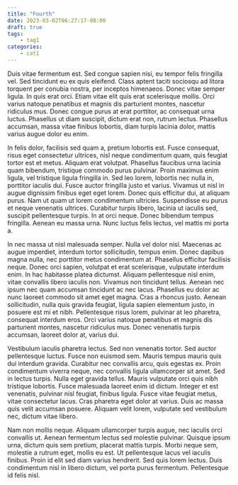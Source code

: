 ```yaml
---
title: "Fourth"
date: 2023-03-02T06:27:17-08:00
draft: true
tags:
    - tag1
categories:
    - cat1
---
```




Duis vitae fermentum est. Sed congue sapien nisi, eu tempor felis fringilla vel. Sed tincidunt eu ex quis eleifend. Class aptent taciti sociosqu ad litora torquent per conubia nostra, per inceptos himenaeos. Donec vitae semper ligula. In quis erat orci. Etiam vitae elit quis erat scelerisque mollis. Orci varius natoque penatibus et magnis dis parturient montes, nascetur ridiculus mus. Donec congue purus at erat porttitor, ac consequat urna luctus. Phasellus ut diam suscipit, dictum erat non, rutrum lectus. Phasellus accumsan, massa vitae finibus lobortis, diam turpis lacinia dolor, mattis varius augue dolor eu enim.

In felis dolor, facilisis sed quam a, pretium lobortis est. Fusce consequat, risus eget consectetur ultrices, nisl neque condimentum quam, quis feugiat tortor est et metus. Aliquam erat volutpat. Phasellus faucibus urna lacinia quam bibendum, tristique commodo purus pulvinar. Proin maximus enim ligula, vel tristique ligula fringilla in. Sed leo lorem, lobortis nec nulla in, porttitor iaculis dui. Fusce auctor fringilla justo et varius. Vivamus ut nisl in augue dignissim finibus eget eget lorem. Donec quis efficitur dui, at aliquam purus. Nam ut quam ut lorem condimentum ultricies. Suspendisse eu purus et neque venenatis ultrices. Curabitur turpis libero, lacinia ut iaculis sed, suscipit pellentesque turpis. In at orci neque. Donec bibendum tempus fringilla. Aenean eu massa urna. Nunc luctus felis lectus, vel mattis mi porta a.

In nec massa ut nisl malesuada semper. Nulla vel dolor nisl. Maecenas ac augue imperdiet, interdum tortor sollicitudin, tempus enim. Donec dapibus magna nulla, nec porttitor metus condimentum at. Phasellus efficitur facilisis neque. Donec orci sapien, volutpat et erat scelerisque, vulputate interdum enim. In hac habitasse platea dictumst. Aliquam pellentesque nisl enim, vitae convallis libero iaculis non. Vivamus non tincidunt tellus. Aenean nec ipsum nec quam accumsan tincidunt ac nec lacus. Phasellus eu dolor ac nunc laoreet commodo sit amet eget magna. Cras a rhoncus justo. Aenean sollicitudin, nulla quis gravida feugiat, ligula sapien elementum justo, in posuere est mi et nibh. Pellentesque risus lorem, pulvinar at leo pharetra, consequat interdum eros. Orci varius natoque penatibus et magnis dis parturient montes, nascetur ridiculus mus. Donec venenatis turpis accumsan, laoreet dolor at, varius dui.

Vestibulum iaculis pharetra lectus. Sed non venenatis tortor. Sed auctor pellentesque luctus. Fusce non euismod sem. Mauris tempus mauris quis dui interdum gravida. Curabitur nec convallis arcu, quis egestas ex. Proin condimentum viverra neque, nec convallis ligula ullamcorper sit amet. Sed in lectus turpis. Nulla eget gravida tellus. Mauris vulputate orci quis nibh tristique lobortis. Fusce malesuada laoreet enim id dictum. Integer et est venenatis, pulvinar nisl feugiat, finibus ligula. Fusce vitae feugiat metus, vitae consectetur lacus. Cras pharetra eget dolor at varius. Duis ac massa quis velit accumsan posuere. Aliquam velit lorem, vulputate sed vestibulum nec, dictum vitae libero.

Nam non mollis neque. Aliquam ullamcorper turpis augue, nec iaculis orci convallis ut. Aenean fermentum lectus sed molestie pulvinar. Quisque ipsum urna, dictum quis sem pretium, placerat mattis turpis. Morbi neque sem, molestie a rutrum eget, mollis eu est. Ut pellentesque lacus vel iaculis finibus. Proin id elit sed diam varius hendrerit. Sed quis lorem lectus. Duis condimentum nisl in libero dictum, vel porta purus fermentum. Pellentesque id felis nisl. 